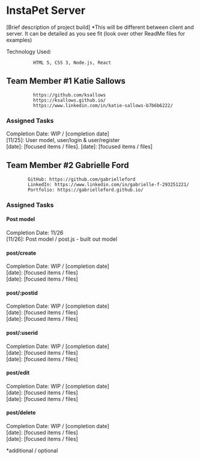 
# InstaPet Server

[Brief description of project build]  *This will be different between client and server.  It can be detailed as you see fit (look over other ReadMe files for examples)

Technology Used:

              HTML 5, CSS 3, Node.js, React

## Team Member #1  Katie Sallows

              https://github.com/ksallows
              https://ksallows.github.io/
              https://www.linkedin.com/in/katie-sallows-b7b6b6222/

### Assigned Tasks

Completion Date: WIP / [completion date]  
[11/25]: User model, user/login & user/register  
[date]: [focused items / files]. 
[date]: [focused items / files]
 

## Team Member #2  Gabrielle Ford

            GitHub: https://github.com/gabrielleford
            LinkedIn: https://www.linkedin.com/in/gabrielle-f-293251221/
            Portfolio: https://gabrielleford.github.io/

### Assigned Tasks

#### Post model
Completion Date: 11/26  
[11/26]: Post model / post.js - built out model


#### post/create
Completion Date: WIP / [completion date]  
[date]: [focused items / files]  
[date]: [focused items / files]


#### post/:postid
Completion Date: WIP / [completion date]  
[date]: [focused items / files]  
[date]: [focused items / files]


#### post/:userid
Completion Date: WIP / [completion date]  
[date]: [focused items / files]  
[date]: [focused items / files]


#### post/edit
Completion Date: WIP / [completion date]  
[date]: [focused items / files]  
[date]: [focused items / files]


#### post/delete
Completion Date: WIP / [completion date]  
[date]: [focused items / files]  
[date]: [focused items / files]

*additional / optional
